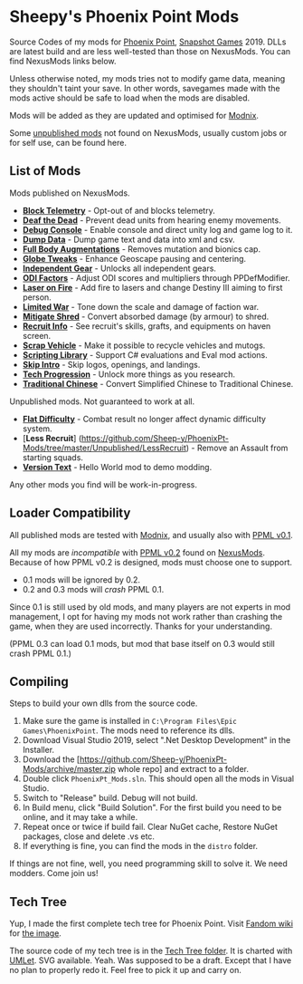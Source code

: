# Sheepy's Phoenix Point Mods

Source Codes of my mods for [Phoenix Point](https://phoenixpoint.info/), [Snapshot Games](http://www.snapshotgames.com/) 2019.
DLLs are latest build and are less well-tested than those on NexusMods.
You can find NexusMods links below.

Unless otherwise noted, my mods tries not to modify game data,
meaning they shouldn't taint your save.
In other words, savegames made with the mods active should be safe to load when the mods are disabled.

Mods will be added as they are updated and optimised for [Modnix](https://github.com/Sheep-y/Modnix).

Some [unpublished mods](https://github.com/Sheep-y/PhoenixPt-Mods/tree/master/Unpublished) not found on NexusMods,
usually custom jobs or for self use, can be found here.

## List of Mods

Mods published on NexusMods.

* [**Block Telemetry**](https://www.nexusmods.com/phoenixpoint/mods/48/) - Opt-out of and blocks telemetry.
* [**Deaf the Dead**](https://www.nexusmods.com/phoenixpoint/mods/45/) - Prevent dead units from hearing enemy movements.
* [**Debug Console**](https://www.nexusmods.com/phoenixpoint/mods/44/) - Enable console and direct unity log and game log to it.
* [**Dump Data**](https://www.nexusmods.com/phoenixpoint/mods/50/) - Dump game text and data into xml and csv.
* [**Full Body Augmentations**](https://www.nexusmods.com/phoenixpoint/mods/33) - Removes mutation and bionics cap.
* [**Globe Tweaks**](https://www.nexusmods.com/phoenixpoint/mods/13) - Enhance Geoscape pausing and centering.
* [**Independent Gear**](https://www.nexusmods.com/phoenixpoint/mods/33) - Unlocks all independent gears.
* [**ODI Factors**](https://www.nexusmods.com/phoenixpoint/mods/33) - Adjust ODI scores and multipliers through PPDefModifier.
* [**Laser on Fire**](https://www.nexusmods.com/phoenixpoint/mods/33) - Add fire to lasers and change Destiny III aiming to first person.
* [**Limited War**](https://www.nexusmods.com/phoenixpoint/mods/24) - Tone down the scale and damage of faction war.
* [**Mitigate Shred**](https://www.nexusmods.com/phoenixpoint/mods/33) - Convert absorbed damage (by armour) to shred.
* [**Recruit Info**](https://www.nexusmods.com/phoenixpoint/mods/28) - See recruit's skills, grafts, and equipments on haven screen.
* [**Scrap Vehicle**](https://www.nexusmods.com/phoenixpoint/mods/26) - Make it possible to recycle vehicles and mutogs.
* [**Scripting Library**](https://www.nexusmods.com/phoenixpoint/mods/49) - Support C# evaluations and Eval mod actions.
* [**Skip Intro**](https://www.nexusmods.com/phoenixpoint/mods/17) - Skip logos, openings, and landings.
* [**Tech Progression**](https://www.nexusmods.com/phoenixpoint/mods/33) - Unlock more things as you research.
* [**Traditional Chinese**](https://www.nexusmods.com/phoenixpoint/mods/47) - Convert Simplified Chinese to Traditional Chinese.

Unpublished mods.  Not guaranteed to work at all.

* [**Flat Difficulty**](https://github.com/Sheep-y/PhoenixPt-Mods/tree/master/Unpublished/FlatDifficulty) - Combat result no longer affect dynamic difficulty system.
* [**Less Recruit**] (https://github.com/Sheep-y/PhoenixPt-Mods/tree/master/Unpublished/LessRecruit) - Remove an Assault from starting squads.
* [**Version Text**](https://github.com/Sheep-y/PhoenixPt-Mods/tree/master/Unpublished/VersionText) - Hello World mod to demo modding.

Any other mods you find will be work-in-progress.

## Loader Compatibility

All published mods are tested with [Modnix](https://github.com/Sheep-y/Modnix),
and usually also with [PPML v0.1](https://github.com/RealityMachina/PhoenixPointModInjector/#readme).

All my mods are *incompatible* with [PPML v0.2](https://github.com/Ijwu/PhoenixPointModLoader/#readme) found on [NexusMods](https://www.nexusmods.com/phoenixpoint/mods/38).
Because of how PPML v0.2 is designed, mods must choose one to support.

* 0.1 mods will be ignored by 0.2.
* 0.2 and 0.3 mods will *crash* PPML 0.1.

Since 0.1 is still used by old mods, and many players are not experts in mod management,
I opt for having my mods not work rather than crashing the game, when they are used incorrectly.
Thanks for your understanding.

(PPML 0.3 can load 0.1 mods, but mod that base itself on 0.3 would still crash PPML 0.1.)

## Compiling

Steps to build your own dlls from the source code.

1. Make sure the game is installed in `C:\Program Files\Epic Games\PhoenixPoint`.  The mods need to reference its dlls.
2. Download Visual Studio 2019, select ".Net Desktop Development" in the Installer.
3. Download the [https://github.com/Sheep-y/PhoenixPt-Mods/archive/master.zip whole repo] and extract to a folder.
4. Double click `PhoenixPt_Mods.sln`.  This should open all the mods in Visual Studio.
5. Switch to "Release" build.  Debug will not build.
6. In Build menu, click "Build Solution".  For the first build you need to be online, and it may take a while.
7. Repeat once or twice if build fail.  Clear NuGet cache, Restore NuGet packages, close and delete .vs etc.
8. If everything is fine, you can find the mods in the `distro` folder.

If things are not fine, well, you need programming skill to solve it.
We need modders. Come join us!

## Tech Tree

Yup, I made the first complete tech tree for Phoenix Point.
Visit [Fandom wiki](https://phoenixpoint.fandom.com/) for [the image](https://phoenixpoint.fandom.com/wiki/File:Sheepy_Tech_Tree.gif).

The source code of my tech tree is in the [Tech Tree folder](https://github.com/Sheep-y/PhoenixPt-Mods/tree/master/TechTree).
It is charted with [UMLet](https://www.umlet.com/). SVG available.
Yeah.
Was supposed to be a draft.
Except that I have no plan to properly redo it.
Feel free to pick it up and carry on.